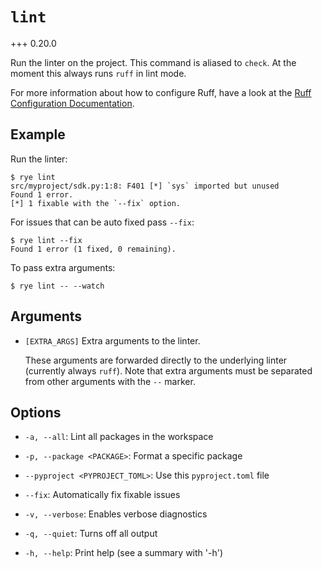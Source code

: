 # `lint`

+++ 0.20.0

Run the linter on the project.  This command is aliased to `check`.  At the moment
this always runs `ruff` in lint mode.

For more information about how to configure Ruff, have a look at the
[Ruff Configuration Documentation](https://docs.astral.sh/ruff/configuration/).

## Example

Run the linter:

```
$ rye lint
src/myproject/sdk.py:1:8: F401 [*] `sys` imported but unused
Found 1 error.
[*] 1 fixable with the `--fix` option.
```

For issues that can be auto fixed pass `--fix`:

```
$ rye lint --fix
Found 1 error (1 fixed, 0 remaining).
```

To pass extra arguments:

```
$ rye lint -- --watch
```

## Arguments

* `[EXTRA_ARGS]` Extra arguments to the linter.

    These arguments are forwarded directly to the underlying linter (currently
    always `ruff`).  Note that extra arguments must be separated from other arguments
    with the `--` marker.

## Options

* `-a, --all`: Lint all packages in the workspace

* `-p, --package <PACKAGE>`: Format a specific package

* `--pyproject <PYPROJECT_TOML>`: Use this `pyproject.toml` file

* `--fix`: Automatically fix fixable issues

* `-v, --verbose`: Enables verbose diagnostics

* `-q, --quiet`: Turns off all output

* `-h, --help`: Print help (see a summary with '-h')